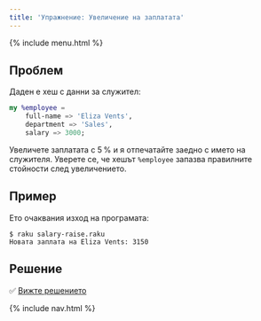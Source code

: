```yaml
---
title: 'Упражнение: Увеличение на заплатата'
---
```


{% include menu.html %}

## Проблем

Даден е хеш с данни за служител:

```raku
my %employee =
    full-name => 'Eliza Vents',
    department => 'Sales',
    salary => 3000;
```

Увеличете заплатата с 5&thinsp;% и я отпечатайте заедно с името на служителя. Уверете се, че хешът `%employee` запазва правилните стойности след увеличението.

## Пример

Ето очаквания изход на програмата:

```console
$ raku salary-raise.raku
Новата заплата на Eliza Vents: 3150
```

## Решение

✅ [Вижте решението](solution)

{% include nav.html %}